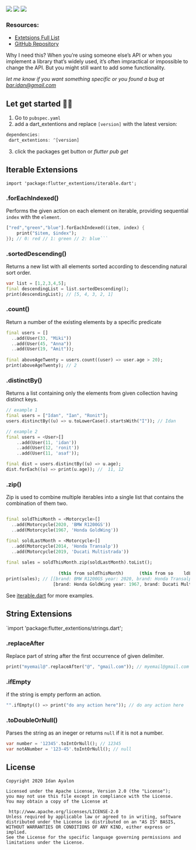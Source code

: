   
[![](https://img.shields.io/badge/dart%20extensions-v0.0.01-green)](https://github.com/droididan/dart_extentions)   ![](https://img.shields.io/badge/code%20coverage-94%25-green) ![](https://img.shields.io/badge/Bitrise-Pass-green)  
  
### Resources:  
- [Extetsions Full List](https://pub.dev/documentation/dartx/latest/dartx/dartx-library.html)  
- [GitHub Repository](https://github.com/leisim/dartx)  
  
Why I need this? When you’re using someone else’s API or when you implement a library that’s widely used, it’s often impractical or impossible to change the API. But you might still want to add some functionality.  
  
  *let me know if you want something specific or you found a bug at bar.idan@gmail.com*  
## Let get started 💪🏻  
  
1. Go to `pubspec.yaml` 
2. add a dart_extentions and replace `[version]` with the latest version:  
  
```dart  
dependencies:  
 dart_extentions: ^[version]
 ```
  
3. click the packages get button or *flutter pub get*  

  
## Iterable Extensions
`import 'package:flutter_extentions/iterable.dart';`

### .forEachIndexed()
  Performs the given action on each element on iterable, providing sequential `index` with the `element`.
```dart
["red","green","blue"].forEachIndexed((item, index) { 
	print("$item, $index"); 
}); // 0: red // 1: green // 2: blue```  
```

### .sortedDescending()  
Returns a new list with all elements sorted according to descending natural sort order.
```dart  
var list = [1,2,3,4,5];  
final descendingList = list.sortedDescending();  
print(descendingList); // [5, 4, 3, 2, 1]
```  
  
### .count()  
 Return a number of the existing elements by a specific predicate
```dart  
final users = []  
  ..add(User(33, "Miki"))  
  ..add(User(45, "Anna"))  
  ..add(User(19, "Amit"));  
  
final aboveAgeTwenty = users.count((user) => user.age > 20);  
print(aboveAgeTwenty); // 2
```  
  
### .distinctBy()  
Returns a list containing only the elements from given collection having distinct keys.
```dart  
// example 1
final users = ["Idan", "Ian", "Ronit"];  
users.distinctBy((u) => u.toLowerCase().startsWith("I")); // Idan 

// example 2
final users = <User>[]
	..add(User(11, 'idan'))
	..add(User(12, 'ronit'))
	..add(User(11, 'asaf'));  

final dist = users.distinctBy((u) => u.age);    
dist.forEach((u) => print(u.age)); //  11, 12
```  
  
### .zip()  
Zip is used to combine multiple iterables into a single list that contains  the combination of them two.
```dart  

final soldThisMonth = <Motorcycle>[]  
  ..add(Motorcycle(2020, 'BMW R1200GS'))  
  ..add(Motorcycle(1967, 'Honda GoldWing'))  

final soldLastMonth = <Motorcycle>[]  
  ..add(Motorcycle(2014, 'Honda Transalp'))  
  ..add(Motorcycle(2019, 'Ducati Multistrada'))  
  
final sales = soldThisMonth.zip(soldLastMonth).toList();  
  
				    (this from soldThisMonth)      (this from so	ldLastMonth)
print(sales); // [[brand: BMW R1200GS year: 2020, brand: Honda Transalp year: 2014],
				  [brand: Honda GoldWing year: 1967, brand: Ducati Multistrada year: 2019]]
```  
  See [iterable.dart](https://github.com/droididan/dart_extentions/blob/master/lib/iterable.dart) for more  examples.  
  
## String  Extensions
`import 'package:flutter_extentions/strings.dart';
  
### .replaceAfter
Replace part of string after the first occurrence of given delimiter.
```dart  
print("myemail@".replaceAfter("@", "gmail.com")); // myemail@gmail.com 
```  
  
### .ifEmpty
if the string is empty perform an action.
```dart  
"".ifEmpty(() => print("do any action here")); // do any action here
```  
  
### .toDoubleOrNull()  
Parses the string as an ineger or returns `null` if it is not a number.  
```dart  
var number = '12345'.toIntOrNull(); // 12345  
var notANumber = '123-45'.toIntOrNull(); // null  
```  

  
  
## License  
```  
Copyright 2020 Idan Ayalon
  
Licensed under the Apache License, Version 2.0 (the "License");  
you may not use this file except in compliance with the License.  
You may obtain a copy of the License at  
  
 http://www.apache.org/licenses/LICENSE-2.0  
Unless required by applicable law or agreed to in writing, software  
distributed under the License is distributed on an "AS IS" BASIS,  
WITHOUT WARRANTIES OR CONDITIONS OF ANY KIND, either express or implied.  
See the License for the specific language governing permissions and  
limitations under the License.  
```